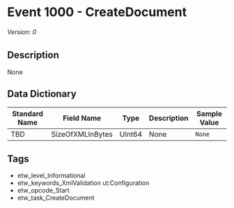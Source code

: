 # Event 1000 - CreateDocument
###### Version: 0

## Description
None

## Data Dictionary
|Standard Name|Field Name|Type|Description|Sample Value|
|---|---|---|---|---|
|TBD|SizeOfXMLInBytes|UInt64|None|`None`|

## Tags
* etw_level_Informational
* etw_keywords_XmlValidation ut:Configuration
* etw_opcode_Start
* etw_task_CreateDocument